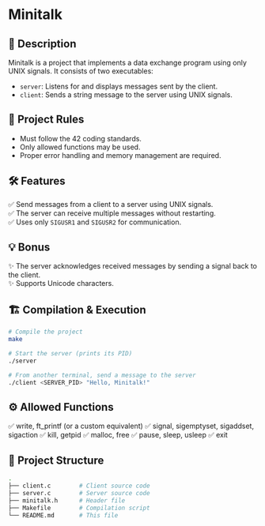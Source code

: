 # Minitalk

## 📌 Description
Minitalk is a project that implements a data exchange program using only UNIX signals. It consists of two executables:  
- `server`: Listens for and displays messages sent by the client.  
- `client`: Sends a string message to the server using UNIX signals.  

## 📜 Project Rules
- Must follow the 42 coding standards.  
- Only allowed functions may be used.  
- Proper error handling and memory management are required.  

## 🛠️ Features
✅ Send messages from a client to a server using UNIX signals.  
✅ The server can receive multiple messages without restarting.  
✅ Uses only `SIGUSR1` and `SIGUSR2` for communication.  

## 💡 Bonus
✨ The server acknowledges received messages by sending a signal back to the client.  
✨ Supports Unicode characters.  

## 🏗️ Compilation & Execution
```sh
# Compile the project
make

# Start the server (prints its PID)
./server

# From another terminal, send a message to the server
./client <SERVER_PID> "Hello, Minitalk!"
```
## ⚙️ Allowed Functions
✅ write, ft_printf (or a custom equivalent)
✅ signal, sigemptyset, sigaddset, sigaction
✅ kill, getpid
✅ malloc, free
✅ pause, sleep, usleep
✅ exit
## 📂 Project Structure
```sh
.
├── client.c        # Client source code
├── server.c        # Server source code
├── minitalk.h      # Header file
├── Makefile        # Compilation script
└── README.md       # This file
```
